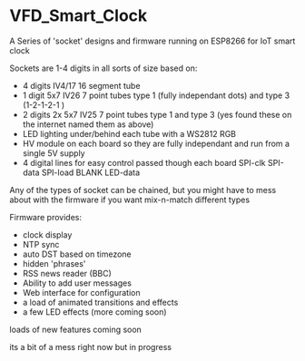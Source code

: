 # VFD_Smart_Clock

A Series of 'socket' designs and firmware running on ESP8266 for IoT smart clock

Sockets are 1-4 digits in all sorts of size based on:
* 4 digits IV4/17 16 segment tube
* 1 digit 5x7 IV26 7 point tubes type 1 (fully independant dots) and type 3  (1-2-1-2-1 )
* 2 digits 2x 5x7 IV25 7 point tubes type 1 and type 3 (yes found these on the internet named them as above)
* LED lighting under/behind each tube with a WS2812 RGB 
* HV module on each board so they are fully independant and run from a single 5V supply
* 4 digital lines for easy control passed though each board SPI-clk SPI-data SPI-load BLANK LED-data

Any of the types of socket can be chained, but you might have to mess about with the firmware if you want mix-n-match different types

Firmware provides:
* clock display 
* NTP sync
* auto DST based on timezone
* hidden 'phrases'
* RSS news reader (BBC)
* Ability to add user messages
* Web interface for configuration
* a load of animated transitions and effects
* a few LED effects (more coming soon)

loads of new features coming soon

its a bit of a mess right now but in progress



